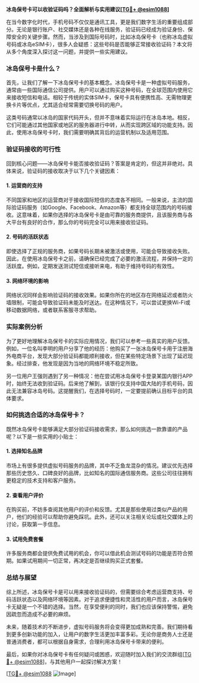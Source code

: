 **冰岛保号卡可以收验证码吗？全面解析与实用建议[[TG💪+ @esim1088](https://t.me/s/esim1088)]**

在当今数字化时代，手机号码不仅仅是通讯工具，更是我们数字生活的重要组成部分。无论是银行账户、社交媒体还是各种在线服务，验证码已经成为验证身份、保障安全的关键步骤。然而，当涉及到国际号码时，比如冰岛保号卡（也称冰岛虚拟号码或冰岛eSIM卡），很多人会疑惑：这些号码是否能够正常接收验证码？本文将从多个角度深入探讨这一问题，并提供一些实用建议。

### 冰岛保号卡是什么？

首先，让我们了解一下冰岛保号卡的基本概念。冰岛保号卡是一种虚拟号码服务，通常由一些国际通信公司提供。用户可以通过购买这种号码，在全球范围内使用它来接收短信和电话。相较于传统的实体SIM卡，保号卡具有便携性高、无需物理更换卡片等优点，尤其适合经常需要切换号码的用户。

这类号码通常以冰岛的国家代码开头，但并不意味着实际运行在冰岛本地。相反，它们可能通过其他国家或地区的服务器进行中转，从而实现跨区域的功能支持。因此，使用冰岛保号卡时，我们需要明确其背后的运营机制以及适用范围。

### 验证码接收的可行性

回到核心问题——冰岛保号卡能否接收验证码？答案是肯定的，但这并非绝对。具体来说，验证码的接收取决于以下几个关键因素：

#### 1. **运营商的支持**
   不同国家和地区的运营商对于接收国际短信的态度各不相同。一般来说，主流的国际验证码服务（如Google、Facebook、Amazon等）都支持全球范围内的号码接收。这意味着，如果你选择的冰岛保号卡是由可靠的服务商提供，且该服务商与各大平台有良好的合作，那么你的号码完全可以用来接收验证码。

#### 2. **号码的活跃状态**
   即使选择了正规的服务商，如果号码长期未被激活或使用，可能会导致接收失败。因此，在使用冰岛保号卡之前，请确保已经完成了必要的激活流程，并保持一定的活跃度。例如，定期发送测试短信或接听来电，有助于维持号码的有效性。

#### 3. **网络环境的影响**
   网络状况同样会影响验证码的接收效果。如果你所在的地区存在网络延迟或者防火墙限制，可能会导致验证码未能及时送达。在这种情况下，可以尝试更换Wi-Fi或移动数据网络，或者联系客服寻求帮助。

### 实际案例分析

为了更好地理解冰岛保号卡的实际应用情况，我们可以参考一些真实的用户反馈。例如，一位名叫李明的用户分享了他的经历：他购买了一张冰岛保号卡用于注册海外电商平台，发现大部分验证码都能顺利接收，但在某些特定场景下出现了延迟现象。经过排查，他发现是因为当地的网络环境不稳定所致。

另一位用户王强则遇到了另一种情况：他在尝试用冰岛保号卡登录某国内银行APP时，始终无法收到验证码。后来他了解到，该银行仅支持中国大陆的手机号码，因此无法兼容冰岛号码。这提醒我们，在选择号码时，一定要提前确认目标平台的具体要求。

### 如何挑选合适的冰岛保号卡？

既然冰岛保号卡能够满足大部分验证码接收需求，那么如何挑选一款靠谱的产品呢？以下是一些实用的小贴士：

#### 1. **选择知名品牌**
   市场上有很多提供虚拟号码服务的品牌，其中不乏鱼龙混杂的情况。建议优先选择那些历史悠久、口碑良好的品牌，比如知名的国际通信服务商。这些公司往往拥有更稳定的技术支持和客户服务。

#### 2. **查看用户评价**
   在购买前，不妨多查阅其他用户的评价和反馈。尤其是那些使用过类似产品的用户，他们的经验可以帮助你避免踩坑。此外，还可以关注相关论坛或社交媒体上的讨论，获取第一手信息。

#### 3. **试用免费套餐**
   许多服务商都会提供免费试用的机会，你可以借此机会测试号码的功能是否符合预期。如果试用期间一切正常，再决定是否继续购买正式套餐。

### 总结与展望

综上所述，冰岛保号卡是可以用来接收验证码的，但需要综合考虑运营商支持、号码活跃状态以及网络环境等因素。对于追求便捷性和灵活性的用户而言，冰岛保号卡无疑是一个不错的选择。当然，在享受便利的同时，我们也应该保持警惕，避免因疏忽而造成不必要的麻烦。

未来，随着技术的不断进步，虚拟号码服务将会变得更加成熟和完善。我们期待看到更多创新功能的加入，让用户的数字生活更加丰富多彩。无论你是商务人士还是普通消费者，都可以根据自身需求，合理利用冰岛保号卡带来的便利。

最后，如果你对冰岛保号卡有任何疑问或困惑，欢迎随时加入我们的交流群组[[TG💪+ @esim1088](https://t.me/s/esim1088)]，与其他用户一起探讨解决方案！ 

[[TG💪+ @esim1088](https://t.me/s/esim1088) ![Image](https://i.postimg.cc/4NQfJmqS/Snipaste-2025-05-13-00-14-12.png)]